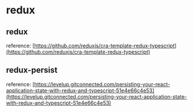 # redux

## redux

reference: [https://github.com/reduxjs/cra-template-redux-typescript](https://github.com/reduxjs/cra-template-redux-typescript)

## redux-persist

reference: [https://levelup.gitconnected.com/persisting-your-react-application-state-with-redux-and-typescript-51e4e66c4e53](https://levelup.gitconnected.com/persisting-your-react-application-state-with-redux-and-typescript-51e4e66c4e53)

